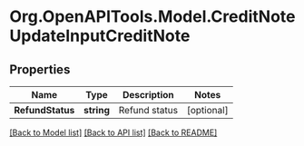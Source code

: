 
# Org.OpenAPITools.Model.CreditNoteUpdateInputCreditNote

## Properties

Name | Type | Description | Notes
------------ | ------------- | ------------- | -------------
**RefundStatus** | **string** | Refund status | [optional] 

[[Back to Model list]](../README.md#documentation-for-models)
[[Back to API list]](../README.md#documentation-for-api-endpoints)
[[Back to README]](../README.md)

